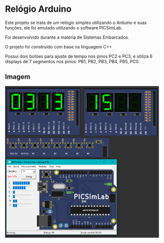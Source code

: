 # Relógio Arduino

Este projeto se trata de um relógio simples utilizando o Arduino e suas funções, ele foi emulado utilizando o software PICSimLab. 

Foi desenvolvido durante a matéria de Sistemas Embarcados. 

O projeto foi construído com base na linguagem C++

Possui dois botões para ajuste de tempo nos pinos PC2 e PC3, e utiliza 6 displays de 7 segmentos nos pinos: PB1, PB2, PB3, PB4, PB5, PC0.
 
## Imagem
![enter image description here](https://github.com/ViniMerc/relogio-arduino/blob/master/Relogio%20arduino.PNG?raw=true)
